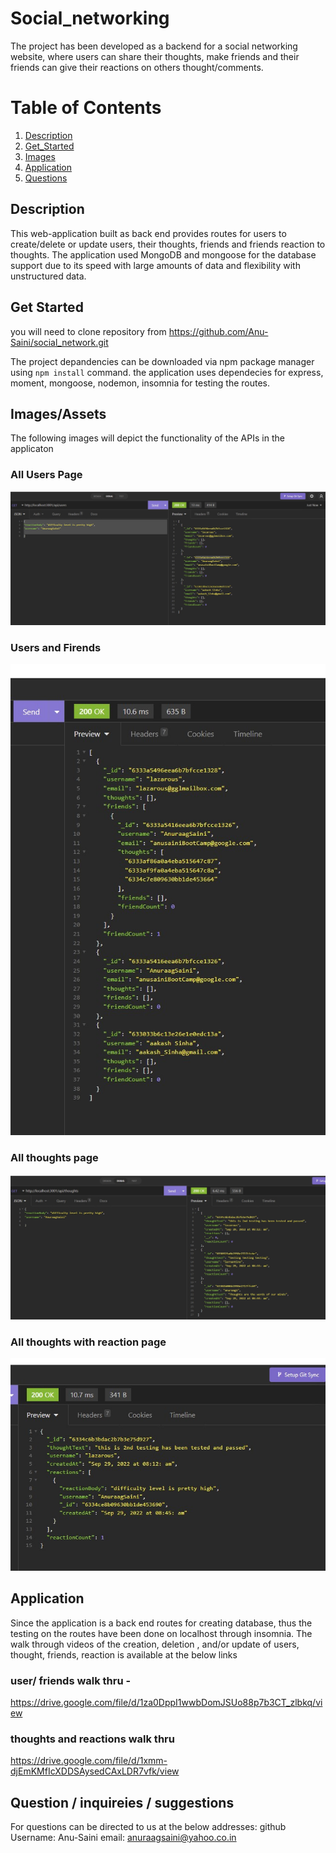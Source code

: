 # Social_networking

The project has been developed as a backend for a social networking website, where users can share their thoughts, make friends and their friends can give their reactions on others thought/comments.

# Table of Contents
1. [Description](#Description)
2. [Get_Started](#Get_Started)
3. [Images](#Images)
4. [Application](#Application)
4. [Questions](#Questions)

## Description 
This web-application built as back end provides routes for users to create/delete or update users, their thoughts, friends and friends reaction to thoughts. The application used MongoDB and mongoose for the database support due to its speed with large amounts of data and flexibility with unstructured data. 

## Get Started
you will need to clone repository from https://github.com/Anu-Saini/social_network.git

The project depandencies can be downloaded via npm package manager using ```npm install``` command. the application uses dependecies for express, moment,
mongoose, nodemon, insomnia for testing the routes.

## Images/Assets
The following images will depict the functionality of the APIs in the applicaton

### All Users Page
![The image displays the all users that have been created in from a database](./Assets/allUsers.jpg)

### Users and Firends
![The image displays the all users with their friends embedded in database](./Assets/UserwithFriends.jpg)

### All thoughts page
![The image displays the all users thoughts in from a database](./Assets/allThoughts.jpg)

### All thoughts with reaction page
![The image displays the all users thoughts and the reaction of their friends](./Assets/thoughtwithReaction.jpg)

## Application  
Since the application is a back end routes for creating database, thus the testing on the routes have been done on localhost through insomnia.
The walk through videos of the creation, deletion , and/or update of users, thought, friends, reaction is available at the below links

### user/ friends walk thru - 
https://drive.google.com/file/d/1za0DppI1wwbDomJSUo88p7b3CT_zlbkq/view

### thoughts and reactions walk thru 
https://drive.google.com/file/d/1xmm-djEmKMfIcXDDSAysedCAxLDR7vfk/view

## Question / inquireies / suggestions 
For questions can be directed to us at the below addresses:
github Username: Anu-Saini
email: anuraagsaini@yahoo.co.in
